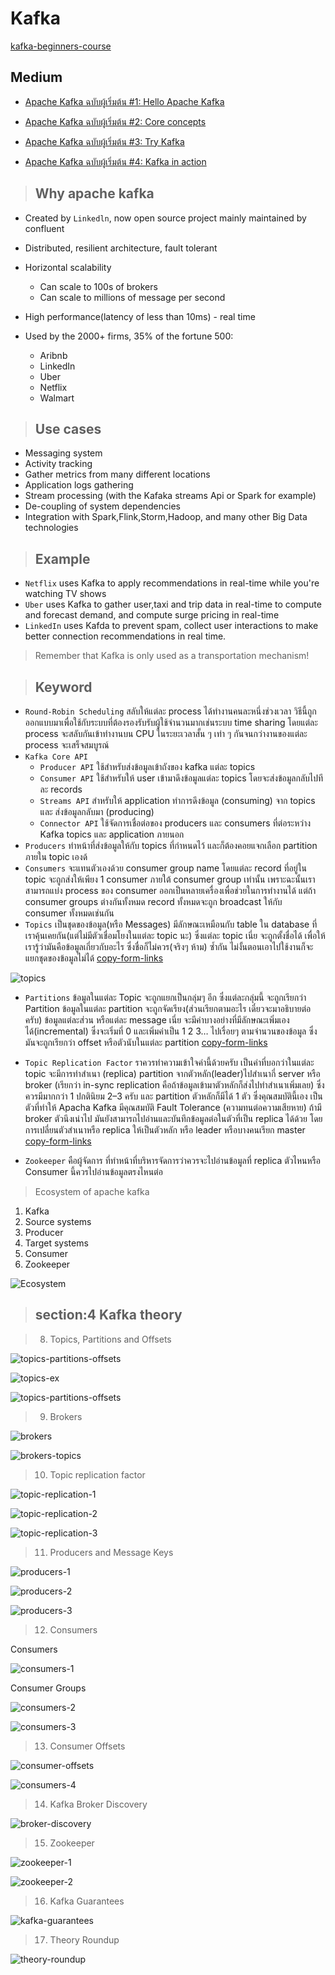 # Kafka

[kafka-beginners-course](https://github.com/simplesteph/kafka-beginners-course)

## Medium

- [Apache Kafka ฉบับผู้เริ่มต้น #1: Hello Apache Kafka](https://medium.com/linedevth/apache-kafka-%E0%B8%89%E0%B8%9A%E0%B8%B1%E0%B8%9A%E0%B8%9C%E0%B8%B9%E0%B9%89%E0%B9%80%E0%B8%A3%E0%B8%B4%E0%B9%88%E0%B8%A1%E0%B8%95%E0%B9%89%E0%B8%99-1-hello-apache-kafka-242788d4f3c6)
- [Apache Kafka ฉบับผู้เริ่มต้น #2: Core concepts](https://medium.com/linedevth/apache-kafka-%E0%B8%89%E0%B8%9A%E0%B8%B1%E0%B8%9A%E0%B8%9C%E0%B8%B9%E0%B9%89%E0%B9%80%E0%B8%A3%E0%B8%B4%E0%B9%88%E0%B8%A1%E0%B8%95%E0%B9%89%E0%B8%99-2-core-concepts-7dfd4358ec04)

- [Apache Kafka ฉบับผู้เริ่มต้น #3: Try Kafka](https://medium.com/linedevth/apache-kafka-%E0%B8%89%E0%B8%9A%E0%B8%B1%E0%B8%9A%E0%B8%9C%E0%B8%B9%E0%B9%89%E0%B9%80%E0%B8%A3%E0%B8%B4%E0%B9%88%E0%B8%A1%E0%B8%95%E0%B9%89%E0%B8%99-3-try-kafka-f6a6a9b93d58)

- [Apache Kafka ฉบับผู้เริ่มต้น #4: Kafka in action](https://medium.com/linedevth/apache-kafka-%E0%B8%89%E0%B8%9A%E0%B8%B1%E0%B8%9A%E0%B8%9C%E0%B8%B9%E0%B9%89%E0%B9%80%E0%B8%A3%E0%B8%B4%E0%B9%88%E0%B8%A1%E0%B8%95%E0%B9%89%E0%B8%99-4-kafka-in-action-15ad18b7c793)

> ## Why apache kafka

- Created by `Linkedln`, now open source project mainly maintained by confluent
- Distributed, resilient architecture, fault tolerant
- Horizontal scalability
  - Can scale to 100s of brokers
  - Can scale to millions of message per second
- High performance(latency of less than 10ms) - real time
- Used by the 2000+ firms, 35% of the fortune 500:

  - Aribnb
  - LinkedIn
  - Uber
  - Netflix
  - Walmart

> ## Use cases

- Messaging system
- Activity tracking
- Gather metrics from many different locations
- Application logs gathering
- Stream processing (with the Kafaka streams Api or Spark for example)
- De-coupling of system dependencies
- Integration with Spark,Flink,Storm,Hadoop, and many other Big Data technologies

> ## Example

- `Netflix` uses Kafka to apply recommendations in real-time while you're watching TV shows
- `Uber` uses Kafka to gather user,taxi and trip data in real-time to compute and forecast demand, and compute surge pricing in real-time
- `LinkedIn` uses Kafda to prevent spam, collect user interactions to make better connection recommendations in real time.

> Remember that Kafka is only used as a transportation mechanism!

> ## Keyword

- `Round-Robin Scheduling` สลับให้แต่ละ process ได้ทำงานคนละหนึ่งช่วงเวลา
  วิธีนี้ถูกออกแบบมาเพื่อใช้กับระบบที่ต้องรองรับรับผู้ใช้จำนวนมากเช่นระบบ time sharing โดยแต่ละ process จะสลับกันเข้าทำงานบน CPU ในระยะเวลาสั้น ๆ เท่า ๆ กันจนกว่างานของแต่ละ process จะเสร็จสมบูรณ์
- `Kafka Core API`
  - `Producer API` ใช้สำหรับส่งข้อมูลเข้าถังของ kafka แต่ละ topics
  - `Consumer API` ใช้สำหรับให้ user เข้ามาดึงข้อมูลแต่ละ topics โดยจะส่งข้อมูลกลับไปทีละ records
  - `Streams API` สำหรับให้ application ทำการดึงข้อมูล (consuming) จาก topics และ ส่งข้อมูลกลับมา (producing)
  - `Connector API` ใช้จัดการเชื่อต่อของ producers และ consumers ที่ต่อระหว่าง Kafka topics และ application ภายนอก
- `Producers` ทำหน้าที่ส่งข้อมูลให้กับ topics ที่กำหนดไว้ และก็ต้องคอยแจกเลือก partition ภายใน topic เองด้
- `Consumers` จะแทนตัวเองด้วย consumer group name โดยแต่ละ record ที่อยู่ใน topic จะถูกส่งให้เพียง 1 consumer ภายใต้ consumer group เท่านั้น เพราะฉะนั้นเราสามารถแบ่ง process ของ consumer ออกเป็นหลายเครื่องเพื่อช่วยในการทำงานได้ แต่ถ้า consumer groups ต่างกันทั้งหมด record ทั้งหมดจะถูก broadcast ให้กับ consumer ทั้งหมดเช่นกัน
- `Topics` เป็นชุดของข้อมูล(หรือ Messages) มีลักษณะเหมือนกับ table ใน database ที่เราคุ้นเคยกัน(แต่ไม่มีตัวเชื่อมโยงในแต่ละ topic นะ) ซึ่งแต่ละ topic เนี่ย จะถูกตั้งชื่อได้ เพื่อให้เรารู้ว่ามันคือข้อมูลเกี่ยวกับอะไร ซึ่งชื่อก็ไม่ควร(จริงๆ ห้าม) ซ้ำกัน ไม่งั้นตอนเอาไปใช้งานก็จะแยกชุดของข้อมูลไม่ได้
  [copy-form-links](https://medium.com/linedevth/apache-kafka-%E0%B8%89%E0%B8%9A%E0%B8%B1%E0%B8%9A%E0%B8%9C%E0%B8%B9%E0%B9%89%E0%B9%80%E0%B8%A3%E0%B8%B4%E0%B9%88%E0%B8%A1%E0%B8%95%E0%B9%89%E0%B8%99-2-core-concepts-7dfd4358ec04)

![topics](./images/topics.png)

- `Partitions` ข้อมูลในแต่ละ Topic จะถูกแยกเป็นกลุ่มๆ อีก ซึ่งแต่ละกลุ่มนี้ จะถูกเรียกว่า Partition ข้อมูลในแต่ละ partition จะถูกจัดเรียง(ส่วนเรียกตามอะไร เดี๋ยวจะมาอธิบายต่อครับ) ข้อมูลแต่ละส่วน หรือแต่ละ message เนี่ย จะมีค่าบางอย่างที่มีลักษณะเพิ่มเองได้(incremental) ซึ่งจะเริ่มที่ 0 และเพิ่มค่าเป็น 1 2 3… ไปเรื่อยๆ ตามจำนวนของข้อมูล ซึ่งมันจะถูกเรียกว่า offset หรือตัวนับในแต่ละ partition [copy-form-links](https://medium.com/linedevth/apache-kafka-%E0%B8%89%E0%B8%9A%E0%B8%B1%E0%B8%9A%E0%B8%9C%E0%B8%B9%E0%B9%89%E0%B9%80%E0%B8%A3%E0%B8%B4%E0%B9%88%E0%B8%A1%E0%B8%95%E0%B9%89%E0%B8%99-2-core-concepts-7dfd4358ec04)

- `Topic Replication Factor` ราควรทำความเข้าใจค่านี้ด้วยครับ เป็นค่าที่บอกว่าในแต่ละ topic จะมีการทำสำเนา (replica) partition จากตัวหลัก(leader)ไปสำเนากี่ server หรือ broker (เรียกว่า in-sync replication คือถ้าข้อมูลเข้ามาตัวหลักก็ส่งไปทำสำเนาเพิ่มเลย) ซึ่งควรมีมากกว่า 1 ปกตินิยม 2–3 ครับ และ partition ตัวหลักก็มีได้ 1 ตัว ซึ่งคุณสมบัตินี้เอง เป็นตัวที่ทำให้ Apacha Kafka มีคุณสมบัติ Fault Tolerance (ความทนต่อความเสียหาย) ถ้ามี broker ตัวนึงเน่าไป มันยังสามารถไปอ่านและบันทึกข้อมูลต่อในตัวที่เป็น replica ได้ด้วย โดยการเปลี่ยนตัวสำเนาหรือ replica ให้เป็นตัวหลัก หรือ leader หรือบางคนเรียก master
  [copy-form-links](https://medium.com/linedevth/apache-kafka-%E0%B8%89%E0%B8%9A%E0%B8%B1%E0%B8%9A%E0%B8%9C%E0%B8%B9%E0%B9%89%E0%B9%80%E0%B8%A3%E0%B8%B4%E0%B9%88%E0%B8%A1%E0%B8%95%E0%B9%89%E0%B8%99-2-core-concepts-7dfd4358ec04)
- `Zookeeper` คือผู้จัดการ ที่ทำหน้าที่บริหารจัดการว่าควรจะไปอ่านข้อมูลที่ replica ตัวไหนหรือ Consumer นี้ควรไปอ่านข้อมูลตรงไหนต่อ

> Ecosystem of apache kafka

1. Kafka
2. Source systems
3. Producer
4. Target systems
5. Consumer
6. Zookeeper

![Ecosystem](./images/ecosystem.png)

> ## section:4 Kafka theory

> 8. Topics, Partitions and Offsets

![topics-partitions-offsets](./images/topics-partitions-offsets.png)

![topics-ex](./images/topics-ex.png)

![topics-partitions-offsets](./images/topics-partitions-offsets-2.png)

> 9. Brokers

![brokers](./images/brokers.png)

![brokers-topics](./images/brokers-topics.png)

> 10. Topic replication factor

![topic-replication-1](./images/topic-replication-1.png)

![topic-replication-2](./images/topic-replication-2.png)

![topic-replication-3](./images/topic-replication-3.png)

> 11. Producers and Message Keys

![producers-1](./images/producers-1.png)

![producers-2](./images/producers-2.png)

![producers-3](./images/producers-3.png)

> 12. Consumers

Consumers

![consumers-1](./images/consumers-1.png)

Consumer Groups

![consumers-2](./images/consumers-2.png)

![consumers-3](./images/consumers-3.png)

> 13. Consumer Offsets

![consumer-offsets](./images/consumer-offsets.png)

![consumers-4](./images/consumers-4.png)

> 14. Kafka Broker Discovery

![broker-discovery](./images/broker-discovery.png)

> 15. Zookeeper

![zookeeper-1](./images/zookeeper-1.png)

![zookeeper-2](./images/zookeeper-2.png)

> 16. Kafka Guarantees

![kafka-guarantees](./images/kafka-guarantees.png)

> 17. Theory Roundup

![theory-roundup](./images/theory-roundup.png)
